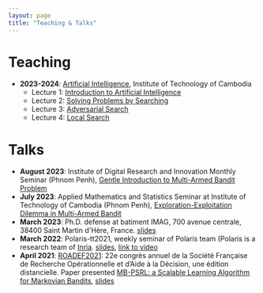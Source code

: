 ```yaml
---
layout: page
title: "Teaching & Talks"
---
```


# Teaching

- __2023-2024__: [Artificial Intelligence](https://moodle.itc.edu.kh/course/view.php?id=1282), Institute of Technology of Cambodia
    - Lecture 1: [Introduction to Artificial Intelligence](https://drive.google.com/file/d/16YVh-0c-kU8BQ-CLYLlzPzpn0ybc3wLR/view?usp=share_link)
    - Lecture 2: [Solving Problems by Searching](https://drive.google.com/file/d/1sX1v4mZjFQQNxD8GvFGrz19Kghrcoi6s/view?usp=share_link)
    - Lecture 3: [Adversarial Search](https://drive.google.com/drive/folders/1ZsB1RPHw3mRUl1obmYdXbRYuWLPtxs7L?usp=share_link)
    - Lecture 4: [Local Search](https://moodle.itc.edu.kh/mod/resource/view.php?id=10029)



# Talks

- __August 2023__: Institute of Digital Research and Innovation Monthly Seminar (Phnom Penh), [Gentle Introduction to Multi-Armed Bandit Problem](https://kimang18.github.io/assets/talk/talk-gentle_intro_MAB.pdf)
- __July 2023__: Applied Mathematics and Statistics Seminar at Institute of Technology of Cambodia (Phnom Penh), [Exploration-Exploitation Dilemma in Multi-Armed Bandit](https://kimang18.github.io/assets/talk/talk-ee_itc.pdf)
- __March 2023__: Ph.D. defense at batiment IMAG, 700 avenue centrale, 38400 Saint Martin d'Hère, France. [slides](https://drive.google.com/file/d/1ZgeQuhf0SuuK9n02R3REwq8YVRLoKcI_/view?usp=share_link)
- __March 2022__: Polaris-tt2021, weekly seminar of Polaris team (Polaris is a research team of [Inria](https://www.inria.fr/en). [slides](https://drive.google.com/file/d/1R-zw9_tXxWcphlCvRThAmiZFh1NcDuvx/view?usp=share_link), [link to video](https://videos.univ-grenoble-alpes.fr/video/23078-polaris-tt-kimang-khun-computing-whittle-index-for-restless-bandits/)
- __April 2021__: [ROADEF2021](https://roadef2021.sciencesconf.org): 22e congrès annuel de la Société Française de Recherche Opérationnelle et d’Aide à la Décision, une édition distancielle. Paper presented [MB-PSRL: a Scalable Learning Algorithm for Markovian Bandits](https://roadef2021.sciencesconf.org/351376/document), [slides](https://drive.google.com/file/d/1Jiz-ffX4bfosiLADq92mugi-Q989pVqg/view?usp=share_link)
